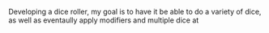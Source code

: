 Developing a dice roller, my goal is to have it be able to do a variety of dice, as well as eventaully apply modifiers and multiple dice at
